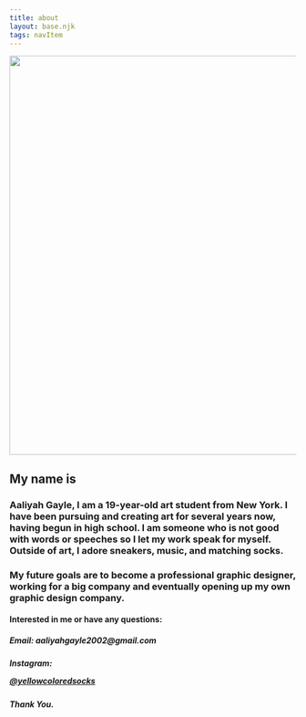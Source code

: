 ```yaml
---
title: about
layout: base.njk
tags: navItem
---
```

<div class="self-intro">
         
 <section class="myself">
 <img src="/images/myself.jpg" width="800" height="700">
<h1><strong> My name is </strong></h1>
<h3>Aaliyah Gayle, I am a 19-year-old art student from New York.
I have been pursuing and creating art for several years now, having begun in high school.
  I am someone who is not good with words or speeches so I let my work speak for myself. Outside of art, I adore sneakers, music, and matching socks. </h3>


<h3>My future goals are to become a professional graphic designer, working for a big company and eventually
opening up my own graphic design company.</h3>

  <h4>Interested in me or have any questions: </h4>
               <h5>Email: aaliyahgayle2002@gmail.com</h5>
               <h5>Instagram: <a href="https://www.instagram.com/yellowcoloredsocks/"> 
               
  @yellowcoloredsocks</a></h5>

  <h6><strong><i>Thank You.</i></strong></h6>
         

  </div>
